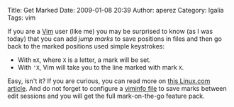 Title: Get Marked
Date: 2009-01-08 20:39
Author: aperez
Category: Igalia
Tags: vim

If you are a [Vim][] user (like me) you may be surprised to know (as I
was today) that you can add *jump marks* to save positions in files and
then go back to the marked positions used simple keystrokes:

-   With `mX`, where `X` is a letter, a mark will be set.
-   With `'X`, Vim will take you to the line marked with mark `X`.

Easy, isn't it? If you are curious, you can read more on [this Linux.com
article][]. And do not forget to configure a [viminfo file][] to save
marks between edit sessions and you will get the full mark-on-the-go
feature pack.

  [Vim]: http://www.vim.org
  [this Linux.com article]: http://www.linux.com/articles/54159
  [viminfo file]: http://www.vim.org/htmldoc/starting.html#viminfo
